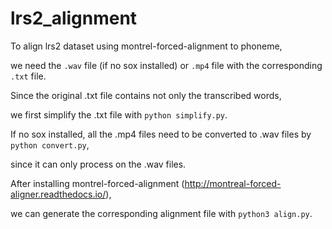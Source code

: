 # lrs2_alignment

To align lrs2 dataset using montrel-forced-alignment to phoneme,

we need the `.wav` file (if no sox installed) or `.mp4` file with the corresponding `.txt` file.

Since the original .txt file contains not only the transcribed words,

we first simplify the .txt file with `python simplify.py`.

If no sox installed, all the .mp4 files need to be converted to .wav files by `python convert.py`,

since it can only process on the .wav files.

After installing montrel-forced-alignment (http://montreal-forced-aligner.readthedocs.io/),

we can generate the corresponding alignment file with `python3 align.py`.


